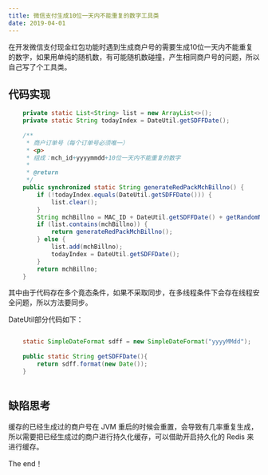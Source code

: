 ```yaml
---
title: 微信支付生成10位一天内不能重复的数字工具类
date: 2019-04-01
---
```


在开发微信支付现金红包功能时遇到生成商户号的需要生成10位一天内不能重复的数字，如果用单纯的随机数，有可能随机数碰撞，产生相同商户号的问题，所以自己写了个工具类。


<!-- more -->


## 代码实现


```Java
    private static List<String> list = new ArrayList<>();
    private static String todayIndex = DateUtil.getSDFFDate();
    
    /**
     * 商户订单号（每个订单号必须唯一）
     * <p>
     * 组成：mch_id+yyyymmdd+10位一天内不能重复的数字
     *
     * @return
     */
    public synchronized static String generateRedPackMchBillno() {
        if (!todayIndex.equals(DateUtil.getSDFFDate())) {
            list.clear();
        }
        String mchBillno = MAC_ID + DateUtil.getSDFFDate() + getRandomNumber();
        if (list.contains(mchBillno)) {
            return generateRedPackMchBillno();
        } else {
            list.add(mchBillno);
            todayIndex = DateUtil.getSDFFDate();
        }
        return mchBillno;
    }
```


其中由于代码存在多个竟态条件，如果不采取同步，在多线程条件下会存在线程安全问题，所以方法要同步。


DateUtil部分代码如下：


```Java

    static SimpleDateFormat sdff = new SimpleDateFormat("yyyyMMdd");
    
    public static String getSDFFDate(){
        return sdff.format(new Date());
    }
    
```


## 缺陷思考


缓存的已经生成过的商户号在 JVM 重启的时候会重置，会导致有几率重复生成，所以需要把已经生成过的商户进行持久化缓存，可以借助开启持久化的 Redis 来进行缓存。



The end！
